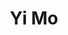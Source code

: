 ---
# Display name

title: Yi Mo
user_groups: ["Graduated Ph.D Students"]



organizations:
- name: 2012-2018 co-supervised with Prof. Yunqing Huang

Interests:
- 

---